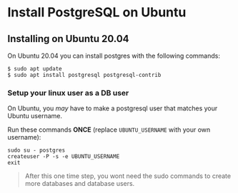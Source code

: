 # Install PostgreSQL on Ubuntu

## Installing on Ubuntu 20.04

On Ubuntu 20.04 you can install postgres with the following commands:

```
$ sudo apt update
$ sudo apt install postgresql postgresql-contrib
```

### Setup your linux user as a DB user

On Ubuntu, you *may* have to make a postgresql user that matches your Ubuntu username.

Run these commands **ONCE** (replace `UBUNTU_USERNAME` with your own username):

```
sudo su - postgres
createuser -P -s -e UBUNTU_USERNAME
exit
```

> After this one time step, you wont need the sudo commands to create more databases and database users.

